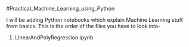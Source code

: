 #Practical_Machine_Learning_using_Python

I will be adding Python notebooks which explain Machine Learning stuff from basics. 
This is the order of the files you have to look into-
1. LinearAndPolyRegression.ipynb
